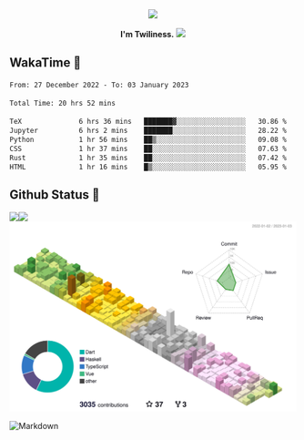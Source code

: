 <div align="center">
<img src="https://images.weserv.nl/?url=avatars.githubusercontent.com/u/10475770?v=4&h=360&w=360&fit=cover&mask=circle&maxage=7d"/>
</div>

<div align="center">

**I'm Twiliness.** <a href="https://github.com/DarkHighness"><img src="https://media.giphy.com/media/hvRJCLFzcasrR4ia7z/giphy.gif" width="5%"></a>

</div>

## WakaTime 🧐

<!--START_SECTION:waka-->

```text
From: 27 December 2022 - To: 03 January 2023

Total Time: 20 hrs 52 mins

TeX              6 hrs 36 mins   ███████▓░░░░░░░░░░░░░░░░░   30.86 %
Jupyter          6 hrs 2 mins    ███████░░░░░░░░░░░░░░░░░░   28.22 %
Python           1 hr 56 mins    ██▒░░░░░░░░░░░░░░░░░░░░░░   09.08 %
CSS              1 hr 37 mins    ██░░░░░░░░░░░░░░░░░░░░░░░   07.63 %
Rust             1 hr 35 mins    ██░░░░░░░░░░░░░░░░░░░░░░░   07.42 %
HTML             1 hr 16 mins    █▒░░░░░░░░░░░░░░░░░░░░░░░   05.95 %
```

<!--END_SECTION:waka-->

## Github Status 🥰

<div> 
	<a href="https://github.com/DarkHighness">
		<img align="left" src="https://github-readme-stats-woad-zeta-10.vercel.app/api?username=DarkHighness&show_icons=true&icon_color=805AD5&text_color=718096&bg_color=ffffff&hide_border=true&count_private=true" />
	</a>
	<a href="https://github.com/DarkHighness">
		<img align="left" src="https://github-readme-stats-woad-zeta-10.vercel.app/api/top-langs/?username=DarkHighness&show_icons=true&icon_color=805AD5&text_color=718096&bg_color=ffffff&hide_border=true&count_private=true">
	</a>
</div>

![3D-Profile](https://raw.githubusercontent.com/DarkHighness/DarkHighness/master/profile-3d-contrib/profile-south-season-animate.svg)



 ![Markdown](https://img.shields.io/badge/markdown%20💘-%23000000.svg?style=for-the-badge&logo=markdown&logoColor=white)

